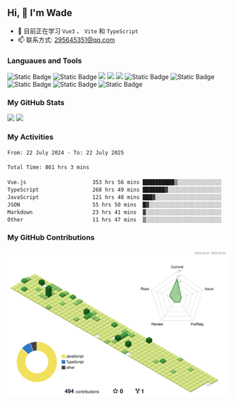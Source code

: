 ## Hi, 👋 I'm Wade

- 🌱 目前正在学习 `Vue3` 、 `Vite` 和 `TypeScript`
- 📫 联系方式: 295645351@qq.com

### Languaues and Tools

<span > 
  <img alt="Static Badge" src="https://img.shields.io/badge/Vue-%2342b883?style=flat-square&logo=Vue&logoColor=%23fff"> 
  <img alt="Static Badge" src="https://img.shields.io/badge/TypeScript-%230072b3?style=flat-square&logo=TypeScript&logoColor=%23fff"> 
  <img src="https://img.shields.io/badge/-JavaScript-F7DF1E?style=flat-square&logo=javascript&logoColor=white" /> 
  <img src="https://img.shields.io/badge/-HTML5-E34F26?style=flat-square&logo=html5&logoColor=white" /> 
  <img src="https://img.shields.io/badge/-CSS3-1572B6?style=flat-square&logo=css3" /> 
  <img alt="Static Badge" src="https://img.shields.io/badge/Webpack-%230072b3?style=flat-square&logo=webpack&logoColor=%23fff"> 
  <img alt="Static Badge" src="https://img.shields.io/badge/Vite-%239a60fe?style=flat-square&logo=vite&logoColor=%23fff"> 
  <img alt="Static Badge" src="https://img.shields.io/badge/Sass-%23c66394?style=flat-square&logo=Sass&logoColor=%23fff"> 
  <img alt="Static Badge" src="https://img.shields.io/badge/Visual_Studio_Code-007ACC?style=flat-square&logo=Visual-Studio-Code&logoColor=white"> 
  <img alt="Static Badge" src="https://img.shields.io/badge/Git-F05032?style=flat-square&logo=Git&logoColor=white">  
</span>


### My GitHub Stats

<div align="left">
  <img src="https://github-readme-stats.vercel.app/api?username=Cwd295645351&show_icons=true" /> 
  <img src="https://github-readme-stats.vercel.app/api/top-langs/?username=Cwd295645351&layout=compact&langs_count=6&text_color=000&icon_color=fff&theme=graywhite" />
</div>

### My Activities

<!--START_SECTION:waka-->

```txt
From: 22 July 2024 - To: 22 July 2025

Total Time: 861 hrs 3 mins

Vue.js                     353 hrs 56 mins ██████████▒░░░░░░░░░░░░░░   41.11 %
TypeScript                 268 hrs 49 mins ███████▓░░░░░░░░░░░░░░░░░   31.22 %
JavaScript                 121 hrs 48 mins ███▓░░░░░░░░░░░░░░░░░░░░░   14.15 %
JSON                       55 hrs 50 mins  █▓░░░░░░░░░░░░░░░░░░░░░░░   06.49 %
Markdown                   23 hrs 41 mins  ▓░░░░░░░░░░░░░░░░░░░░░░░░   02.75 %
Other                      11 hrs 47 mins  ▒░░░░░░░░░░░░░░░░░░░░░░░░   01.37 %
```

<!--END_SECTION:waka-->

### My GitHub Contributions

![](./profile-3d-contrib/profile-green-animate.svg)
